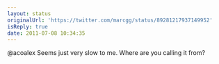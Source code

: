 ```yaml
---
layout: status
originalUrl: 'https://twitter.com/marcgg/status/89281217937149952'
isReply: true
date: 2011-07-08 10:34:35
---
```


@acoalex Seems just very slow to me. Where are you calling it from?
